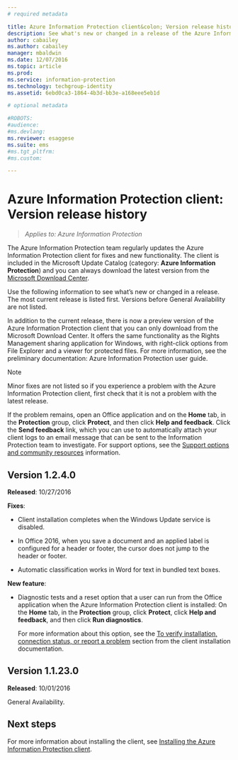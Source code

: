 ```yaml
---
# required metadata

title: Azure Information Protection client&colon; Version release history | Azure Information Protection
description: See what's new or changed in a release of the Azure Information Protection client for Windows. 
author: cabailey
ms.author: cabailey
manager: mbaldwin
ms.date: 12/07/2016
ms.topic: article
ms.prod:
ms.service: information-protection
ms.technology: techgroup-identity
ms.assetid: 6ebd0ca3-1864-4b3d-bb3e-a168eee5eb1d

# optional metadata

#ROBOTS:
#audience:
#ms.devlang:
ms.reviewer: esaggese
ms.suite: ems
#ms.tgt_pltfrm:
#ms.custom:

---
```


# Azure Information Protection client: Version release history

>*Applies to: Azure Information Protection*

The Azure Information Protection team regularly updates the Azure Information Protection client for fixes and new functionality. The client is included in the Microsoft Update Catalog (category: **Azure Information Protection**) and you can always download the latest version from the [Microsoft Download Center](https://www.microsoft.com/en-us/download/details.aspx?id=53018).

Use the following information to see what’s new or changed in a release. The most current release is listed first. Versions before General Availability are not listed.

In addition to the current release, there is now a preview version of the Azure Information Protection client that you can only download from the Microsoft Download Center. It offers the same functionality as the Rights Management sharing application for Windows, with right-click options from File Explorer and a viewer for protected files. For more information, see the preliminary documentation: Azure Information Protection user guide.

> [!NOTE]
> Minor fixes are not listed so if you experience a problem with the Azure Information Protection client, first check that it is not a problem with the latest release.
>  
> If the problem remains, open an Office application and on the **Home** tab, in the **Protection** group, click **Protect**, and then click **Help and feedback**. Click the **Send feedback** link, which you can use to automatically attach your client logs to an email message that can be sent to the Information Protection team to investigate. For support options, see the [Support options and community resources](../get-started/information-support.md#support-options-and-community-resources) information.

## Version 1.2.4.0

**Released**: 10/27/2016

**Fixes**:

- Client installation completes when the Windows Update service is disabled.

- In Office 2016, when you save a document and an applied label is configured for a header or footer, the cursor does not jump to the header or footer.

- Automatic classification works in Word for text in bundled text boxes.

**New feature**:

- Diagnostic tests and a reset option that a user can run from the Office application when the Azure Information Protection client is installed: On the **Home** tab, in the **Protection** group, click **Protect**, click **Help and feedback**, and then click **Run diagnostics**. 

    For more information about this option, see the [To verify installation, connection status, or report a problem](info-protect-client.md#to-verify-installation-connection-status-or-report-a-problem) section from the client installation documentation.

## Version 1.1.23.0

**Released**: 10/01/2016

General Availability.

## Next steps

For more information about installing the client, see [Installing the Azure Information Protection client](info-protect-client.md).
